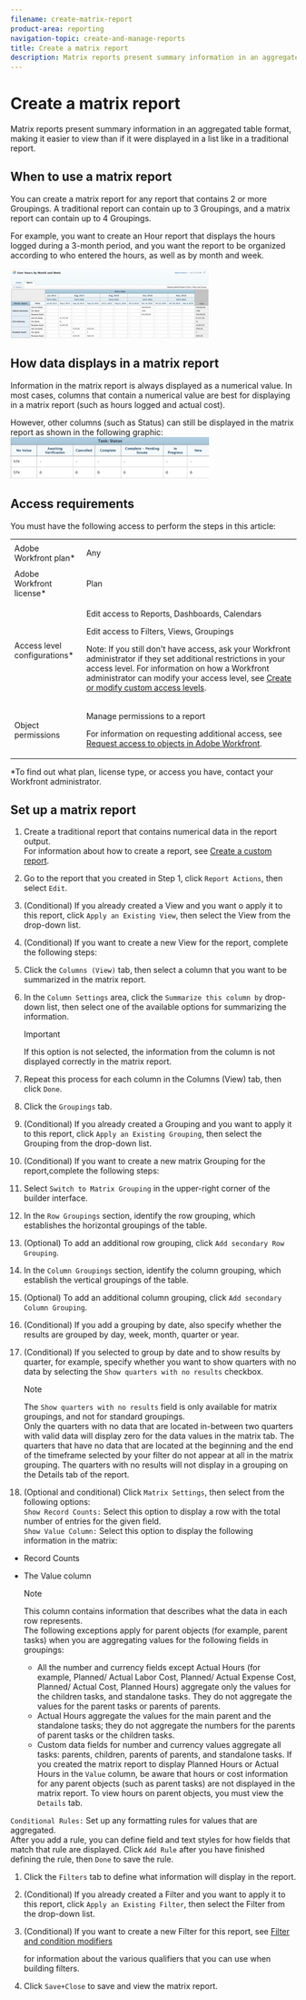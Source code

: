```yaml
---
filename: create-matrix-report
product-area: reporting
navigation-topic: create-and-manage-reports
title: Create a matrix report
description: Matrix reports present summary information in an aggregated table format, making it easier to view than if it were displayed in a list like in a traditional report.
---
```


# Create a matrix report

Matrix reports present summary information in an aggregated table format, making it easier to view than if it were displayed in a list like in a traditional report.

## When to use a matrix report

You can create a matrix report for any report that contains 2 or more Groupings. A traditional report can contain up to 3 Groupings, and a matrix report can contain up to 4 Groupings.

For example, you want to create an Hour report that displays the hours logged during a 3-month period, and you want the report to be organized according to who entered the hours, as well as by month and week.

![](assets/report-matrix-overview-350x123.png)

## How data displays in a matrix report

Information in the matrix report is always displayed as a numerical value. In most cases, columns that contain a numerical value are best for displaying in a matrix report (such as hours logged and actual cost).

However, other columns (such as Status) can still be displayed in the matrix report as shown in the following graphic:  
![](assets/report-matrix-status-350x73.png)

## Access requirements

You must have the following access to perform the steps in this article:

<table cellspacing="0"> 
 <col> 
 <col> 
 <tbody> 
  <tr> 
   <td role="rowheader">Adobe Workfront plan*</td> 
   <td> <p>Any</p> </td> 
  </tr> 
  <tr> 
   <td role="rowheader">Adobe Workfront license*</td> 
   <td> <p>Plan </p> </td> 
  </tr> 
  <tr> 
   <td role="rowheader">Access level configurations*</td> 
   <td> <p>Edit access to&nbsp;Reports,&nbsp;Dashboards,&nbsp;Calendars</p> <p>Edit access to Filters,&nbsp;Views, Groupings</p> <p>Note: If you still don't have access, ask your Workfront administrator if they set additional restrictions in your access level. For information on how a Workfront administrator can modify your access level, see <a href="../../../administration-and-setup/add-users/configure-and-grant-access/create-modify-access-levels.md" class="MCXref xref">Create or modify custom access levels</a>.</p> </td> 
  </tr> 
  <tr> 
   <td role="rowheader">Object permissions</td> 
   <td> <p>Manage permissions to a report</p> <p>For information on requesting additional access, see <a href="../../../workfront-basics/grant-and-request-access-to-objects/request-access.md" class="MCXref xref">Request access to objects in Adobe Workfront</a>.</p> </td> 
  </tr> 
 </tbody> 
</table>

&#42;To find out what plan, license type, or access you have, contact your Workfront administrator.

## Set up a matrix report

1. Create a traditional report that contains numerical data in the report output.  
   For information about how to create a report, see [Create a custom report](../../../reports-and-dashboards/reports/creating-and-managing-reports/create-custom-report.md).

1. Go to the report that you created in Step 1, click `Report Actions`, then select `Edit`.

1. (Conditional) If you already created a View and you want o apply it to this report, click `Apply an Existing View`, then select the View from the drop-down list.
1. (Conditional) If you want to create a new View for the report, complete the following steps:

  1. Click the `Columns (View)` tab, then select a column that you want to be summarized in the matrix report.
  1. In the `Column Settings` area, click the `Summarize this column by` drop-down list, then select one of the available options for summarizing the information.

     >[!IMPORTANT]
     >
     >If this option is not selected, the information from the column is not displayed correctly in the matrix report.

  1. Repeat this process for each column in the Columns (View) tab, then click `Done`.

1. Click the `Groupings` tab.
1. (Conditional) If you already created a Grouping and you want to apply it to this report, click `Apply an Existing Grouping`, then select the Grouping from the drop-down list.
1. (Conditional) If you want to create a new matrix Grouping for the report,complete the following steps:

  1. Select `Switch to Matrix Grouping` in the upper-right corner of the builder interface. 
  1. In the `Row Groupings` section, identify the row grouping, which establishes the horizontal groupings of the table.
  1. (Optional) To add an additional row grouping, click `Add secondary Row Grouping`.
  1. In the `Column Groupings` section, identify the column grouping, which establish the vertical groupings of the table.
  1. (Optional) To add an additional column grouping, click `Add secondary Column Grouping`.
  1. (Conditional) If you add a grouping by date, also specify whether the results are grouped by day, week, month, quarter or year.

  1. (Conditional) If you selected to group by date and to show results by quarter, for example, specify whether you want to show quarters with no data by selecting the `Show quarters with no results` checkbox.

     >[!NOTE]
     >
     >The `Show quarters with no results` field is only available for matrix groupings, and not for standard groupings.   
     >Only the quarters with no data that are located in-between two quarters with valid data will display zero for the data values in the matrix tab. The quarters that have no data that are located at the beginning and the end of the timeframe selected by your filter do not appear at all in the matrix grouping. The quarters with no results will not display in a grouping on the Details tab of the report.

1. (Optional and conditional) Click `Matrix Settings`, then select from the following options:  
   `Show Record Counts:` Select this option to display a row with the total number of entries for the given field.  
   `Show Value Column:` Select this option to display the following information in the matrix:

  * Record Counts
  * The Value column

    >[!NOTE]
    >
    >This column contains information that describes what the data in each row represents.   
    >The following exceptions apply for parent objects (for example, parent tasks) when you are aggregating values for the following fields in groupings:   
    >
    >  
    >  
    >  * All the number and currency fields except Actual Hours (for example, Planned/ Actual Labor Cost, Planned/ Actual Expense Cost, Planned/ Actual Cost, Planned Hours) aggregate only the values for the children tasks, and standalone tasks. They do not aggregate the values for the parent tasks or parents of parents.
    >  * Actual Hours aggregate the values for the main parent and the standalone tasks; they do not aggregate the numbers for the parents of parent tasks or the children tasks.
    >  * Custom data fields for number and currency values aggregate all tasks: parents, children, parents of parents, and standalone tasks. If you created the matrix report to display Planned Hours or Actual Hours in the `Value` column, be aware that hours or cost information for any parent objects (such as parent tasks) are not displayed in the matrix report. To view hours on parent objects, you must view the `Details` tab.
    >  
    >  
    >

   `Conditional Rules:` Set up any formatting rules for values that are aggregated.  
   After you add a rule, you can define field and text styles for how fields that match that rule are displayed. Click `Add Rule` after you have finished defining the rule, then `Done` to save the rule.

1. Click the `Filters` tab to define what information will display in the report.
1. (Conditional) If you already created a Filter and you want to apply it to this report, click `Apply an Existing Filter`, then select the Filter from the drop-down list.
1. (Conditional) If you want to create a new Filter for this report, see [Filter and condition modifiers](../../../reports-and-dashboards/reports/reporting-elements/filter-condition-modifiers.md)

   <!--
   and Advanced Filter and condition qualifiers
   -->

   for information about the various qualifiers that you can use when building filters.

1. Click `Save+Close` to save and view the matrix report.

